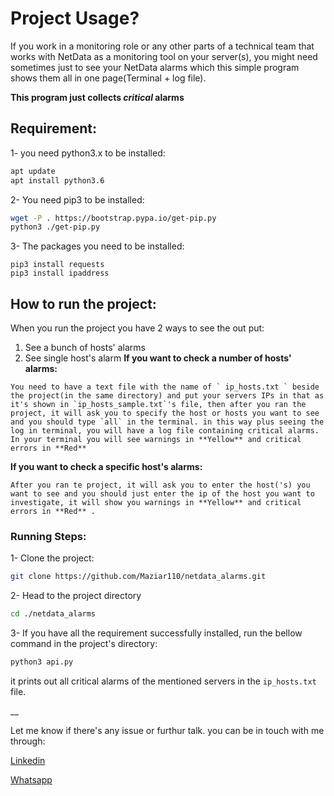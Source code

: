 # Project Usage?

If you work in a monitoring role or any other parts of a technical team that works with NetData as a monitoring tool on your server(s), you might need sometimes just to see your NetData alarms which this simple program shows them all in one page(Terminal + log file).

**This program just collects _critical_ alarms**
## Requirement:

1- you need python3.x to be installed:
``` bash
apt update
apt install python3.6
```
2- You need pip3 to be installed:
``` bash
wget -P . https://bootstrap.pypa.io/get-pip.py
python3 ./get-pip.py
```
3- The packages you need to be installed: 
```
pip3 install requests
pip3 install ipaddress
```
## How to run the project:
When you run the project you have 2 ways to see the out put:
1. See a bunch of hosts' alarms
2. See single host's alarm
**If you want to check a number of hosts' alarms:**

```
You need to have a text file with the name of ` ip_hosts.txt ` beside the project(in the same directory) and put your servers IPs in that as it's shown in `ip_hosts_sample.txt`'s file, then after you ran the project, it will ask you to specify the host or hosts you want to see and you should type `all` in the terminal. in this way plus seeing the log in terminal, you will have a log file containing critical alarms.
In your terminal you will see warnings in **Yellow** and critical errors in **Red** 
```
**If you want to check a specific host's alarms:**
```
After you ran te project, it will ask you to enter the host('s) you want to see and you should just enter the ip of the host you want to investigate, it will show you warnings in **Yellow** and critical errors in **Red** . 
```

### Running Steps:
1- Clone the project:
``` bash
git clone https://github.com/Maziar110/netdata_alarms.git
```
2- Head to the project directory
``` bash
cd ./netdata_alarms
```
3- If you have all the requirement successfully installed, run the bellow command in the project's directory:
``` bash
python3 api.py
```
it prints out all critical alarms of the mentioned servers in the `ip_hosts.txt` file.

__

Let me know if there's any issue or furthur talk.
you can be in touch with me through:

[Linkedin](https://www.linkedin.com/in/maziar-shahsavanpour-a4210088/)

[Whatsapp](https://api.whatsapp.com/send?phone=+989156262067)